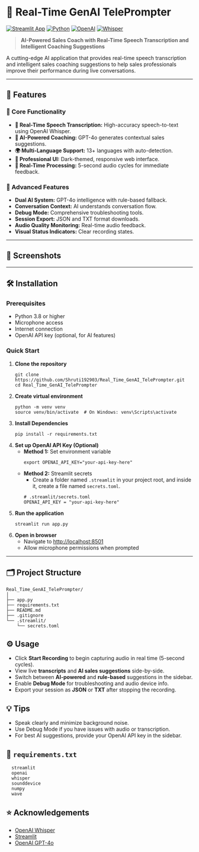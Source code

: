 # 🎤 Real-Time GenAI TelePrompter

[![Streamlit App](https://static.streamlit.io/badges/streamlit_badge_black_white.svg)](https://streamlit.io/)
[![Python](https://img.shields.io/badge/python-3.8+-blue.svg)](https://www.python.org/downloads/)
[![OpenAI](https://img.shields.io/badge/OpenAI-GPT--4o-green.svg)](https://openai.com/)
[![Whisper](https://img.shields.io/badge/OpenAI-Whisper-orange.svg)](https://github.com/openai/whisper)

> **AI-Powered Sales Coach with Real-Time Speech Transcription and Intelligent Coaching Suggestions**

A cutting-edge AI application that provides real-time speech transcription and intelligent sales coaching suggestions to help sales professionals improve their performance during live conversations.

---

## 🌟 Features

### 🎯 Core Functionality

- **🎤 Real-Time Speech Transcription:** High-accuracy speech-to-text using OpenAI Whisper.
- **🤖 AI-Powered Coaching:** GPT-4o generates contextual sales suggestions.
- **🌍 Multi-Language Support:** 13+ languages with auto-detection.
- **📱 Professional UI:** Dark-themed, responsive web interface.
- **🔄 Real-Time Processing:** 5-second audio cycles for immediate feedback.

### 🚀 Advanced Features

- **Dual AI System:** GPT-4o intelligence with rule-based fallback.
- **Conversation Context:** AI understands conversation flow.
- **Debug Mode:** Comprehensive troubleshooting tools.
- **Session Export:** JSON and TXT format downloads.
- **Audio Quality Monitoring:** Real-time audio feedback.
- **Visual Status Indicators:** Clear recording states.

---

## 📸 Screenshots

<!-- Example:
![Main Interface](screenshots/Interface.png)
-->

---

## 🛠️ Installation

### Prerequisites

- Python 3.8 or higher
- Microphone access
- Internet connection
- OpenAI API key (optional, for AI features)

### Quick Start

1. **Clone the repository**
    ```
    git clone https://github.com/Shruti192903/Real_Time_GenAI_TelePrompter.git
    cd Real_Time_GenAI_TelePrompter
    ```
2. **Create virtual environment**
    ```
    python -m venv venv
    source venv/bin/activate  # On Windows: venv\Scripts\activate
    ```
3. **Install Dependencies**
    ```
    pip install -r requirements.txt
    ```
4. **Set up OpenAI API Key (Optional)**
    - **Method 1:** Set environment variable
        ```
        export OPENAI_API_KEY="your-api-key-here"
        ```
    - **Method 2:** Streamlit secrets
        - Create a folder named `.streamlit` in your project root, and inside it, create a file named `secrets.toml`.
        ```
        # .streamlit/secrets.toml
        OPENAI_API_KEY = "your-api-key-here"
        ```
5. **Run the application**
    ```
    streamlit run app.py
    ```
6. **Open in browser**
    - Navigate to [http://localhost:8501](http://localhost:8501)
    - Allow microphone permissions when prompted

---

## 🗂️ Project Structure
``` 
Real_Time_GenAI_TelePrompter/
│
├── app.py
├── requirements.txt
├── README.md
├── .gitignore
└── .streamlit/
    └── secrets.toml
```

## ⚙️ Usage

-   Click **Start Recording** to begin capturing audio in real time (5-second cycles).
-   View live **transcripts** and **AI sales suggestions** side-by-side.
-   Switch between **AI-powered** and **rule-based** suggestions in the sidebar.
-   Enable **Debug Mode** for troubleshooting and audio device info.
-   Export your session as **JSON** or **TXT** after stopping the recording.

## 💡 Tips

-   Speak clearly and minimize background noise.
-   Use Debug Mode if you have issues with audio or transcription.
-   For best AI suggestions, provide your OpenAI API key in the sidebar.

## 📝 `requirements.txt`
```
  streamlit
  openai
  whisper
  sounddevice
  numpy
  wave
```

  ## ⭐ Acknowledgements

-   [OpenAI Whisper](https://github.com/openai/whisper)
-   [Streamlit](https://streamlit.io/)
-   [OpenAI GPT-4o](https://openai.com/)
